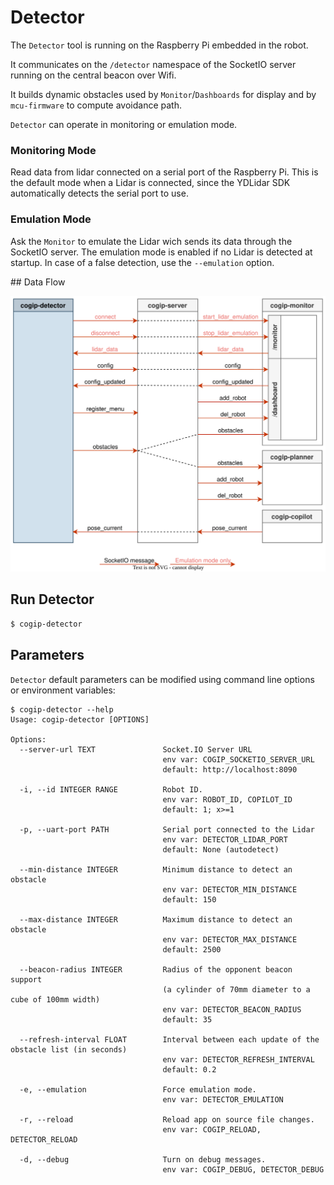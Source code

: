 # Detector

The `Detector` tool is running on the Raspberry Pi embedded in the robot.

It communicates on the `/detector` namespace of the SocketIO server
running on the central beacon over Wifi.

It builds dynamic obstacles used by `Monitor`/`Dashboards` for display
and by `mcu-firmware` to compute avoidance path.

`Detector` can operate in monitoring or emulation mode.

### Monitoring Mode

Read data from lidar connected on a serial port of the Raspberry Pi.
This is the default mode when a Lidar is connected, since the YDLidar SDK automatically
detects the serial port to use.

### Emulation Mode

Ask the `Monitor` to emulate the Lidar wich sends its data through the SocketIO server.
The emulation mode is enabled if no Lidar is detected at startup.
In case of a false detection, use the `--emulation` option.

## Data Flow

![Detector Data Flow](../img/cogip-detector.svg)

## Run Detector

```bash
$ cogip-detector
```

## Parameters

`Detector` default parameters can be modified using command line options or environment variables:

```
$ cogip-detector --help
Usage: cogip-detector [OPTIONS]

Options:
  --server-url TEXT               Socket.IO Server URL
                                  env var: COGIP_SOCKETIO_SERVER_URL
                                  default: http://localhost:8090

  -i, --id INTEGER RANGE          Robot ID.
                                  env var: ROBOT_ID, COPILOT_ID
                                  default: 1; x>=1

  -p, --uart-port PATH            Serial port connected to the Lidar
                                  env var: DETECTOR_LIDAR_PORT
                                  default: None (autodetect)

  --min-distance INTEGER          Minimum distance to detect an obstacle
                                  env var: DETECTOR_MIN_DISTANCE
                                  default: 150

  --max-distance INTEGER          Maximum distance to detect an obstacle
                                  env var: DETECTOR_MAX_DISTANCE
                                  default: 2500

  --beacon-radius INTEGER         Radius of the opponent beacon support
                                  (a cylinder of 70mm diameter to a cube of 100mm width)
                                  env var: DETECTOR_BEACON_RADIUS
                                  default: 35

  --refresh-interval FLOAT        Interval between each update of the obstacle list (in seconds)
                                  env var: DETECTOR_REFRESH_INTERVAL
                                  default: 0.2

  -e, --emulation                 Force emulation mode.
                                  env var: DETECTOR_EMULATION

  -r, --reload                    Reload app on source file changes.
                                  env var: COGIP_RELOAD, DETECTOR_RELOAD

  -d, --debug                     Turn on debug messages.
                                  env var: COGIP_DEBUG, DETECTOR_DEBUG
```

